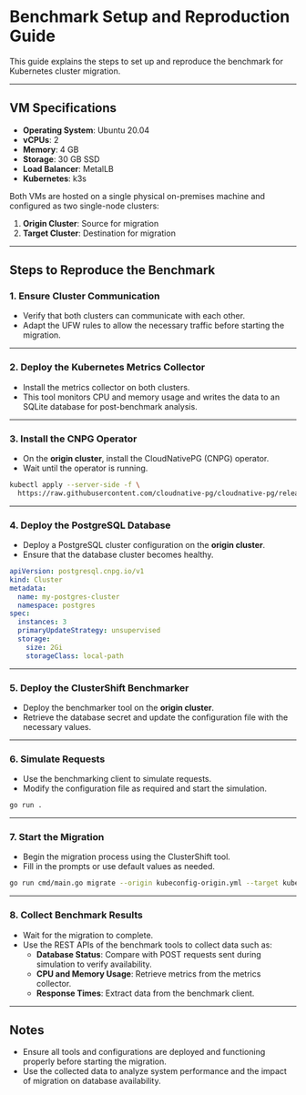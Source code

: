 # Benchmark Setup and Reproduction Guide

This guide explains the steps to set up and reproduce the benchmark for Kubernetes cluster migration.

---

## VM Specifications
- **Operating System**: Ubuntu 20.04
- **vCPUs**: 2
- **Memory**: 4 GB
- **Storage**: 30 GB SSD
- **Load Balancer**: MetalLB
- **Kubernetes**: k3s

Both VMs are hosted on a single physical on-premises machine and configured as two single-node clusters:
1. **Origin Cluster**: Source for migration
2. **Target Cluster**: Destination for migration

---

## Steps to Reproduce the Benchmark

### 1. Ensure Cluster Communication
- Verify that both clusters can communicate with each other.
- Adapt the UFW rules to allow the necessary traffic before starting the migration.

---

### 2. Deploy the Kubernetes Metrics Collector
- Install the metrics collector on both clusters.
- This tool monitors CPU and memory usage and writes the data to an SQLite database for post-benchmark analysis.

---

### 3. Install the CNPG Operator
- On the **origin cluster**, install the CloudNativePG (CNPG) operator.
- Wait until the operator is running.
```bash
kubectl apply --server-side -f \
  https://raw.githubusercontent.com/cloudnative-pg/cloudnative-pg/release-1.25/releases/cnpg-1.25.0.yaml
```
---

### 4. Deploy the PostgreSQL Database
- Deploy a PostgreSQL cluster configuration on the **origin cluster**.
- Ensure that the database cluster becomes healthy.
```yaml
apiVersion: postgresql.cnpg.io/v1
kind: Cluster
metadata:
  name: my-postgres-cluster
  namespace: postgres
spec:
  instances: 3
  primaryUpdateStrategy: unsupervised
  storage:
    size: 2Gi
    storageClass: local-path
```

---

### 5. Deploy the ClusterShift Benchmarker
- Deploy the benchmarker tool on the **origin cluster**.
- Retrieve the database secret and update the configuration file with the necessary values.

---

### 6. Simulate Requests
- Use the benchmarking client to simulate requests.
- Modify the configuration file as required and start the simulation.
```bash
go run .
```

---

### 7. Start the Migration
- Begin the migration process using the ClusterShift tool.
- Fill in the prompts or use default values as needed.
```bash
go run cmd/main.go migrate --origin kubeconfig-origin.yml --target kubeconfig-target.yml
```

---

### 8. Collect Benchmark Results
- Wait for the migration to complete.
- Use the REST APIs of the benchmark tools to collect data such as:
  - **Database Status**: Compare with POST requests sent during simulation to verify availability.
  - **CPU and Memory Usage**: Retrieve metrics from the metrics collector.
  - **Response Times**: Extract data from the benchmark client.

---

## Notes
- Ensure all tools and configurations are deployed and functioning properly before starting the migration.
- Use the collected data to analyze system performance and the impact of migration on database availability.
